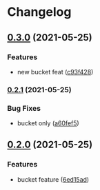 # Changelog

## [0.3.0](https://www.github.com/bharathkkb/mono-bp-test5/compare/bucket-blueprint-v0.2.1...bucket-blueprint-v0.3.0) (2021-05-25)


### Features

* new bucket feat ([c93f428](https://www.github.com/bharathkkb/mono-bp-test5/commit/c93f42838c335efe42771474aadd13b3b1dd8b35))

### [0.2.1](https://www.github.com/bharathkkb/mono-bp-test5/compare/bucket-blueprint-v0.2.0...bucket-blueprint-v0.2.1) (2021-05-25)


### Bug Fixes

* bucket only ([a60fef5](https://www.github.com/bharathkkb/mono-bp-test5/commit/a60fef5871037a0cc6849ee4cba8062c72f08ba4))

## [0.2.0](https://www.github.com/bharathkkb/mono-bp-test5/compare/bucket-blueprint-v0.1.0...bucket-blueprint-v0.2.0) (2021-05-25)


### Features

* bucket feature ([6ed15ad](https://www.github.com/bharathkkb/mono-bp-test5/commit/6ed15ad413451e237241c9667f715aa8e272df7f))
